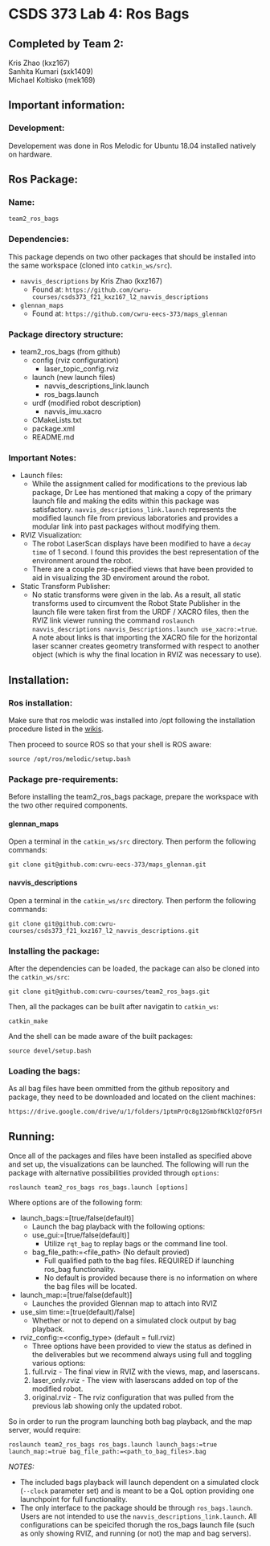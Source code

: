 # CSDS 373 Lab 4: Ros Bags

## Completed by Team 2: 

Kris Zhao (kxz167)\
Sanhita Kumari (sxk1409)\
Michael Koltisko (mek169)

## Important information:

### Development:

Developement was done in Ros Melodic for Ubuntu 18.04 installed natively on hardware.

## Ros Package:

### Name:

```
team2_ros_bags
```

### Dependencies:

This package depends on two other packages that should be installed into the same workspace (cloned into `catkin_ws/src`).

- `navvis_descriptions` by Kris Zhao (kxz167)
    - Found at: `https://github.com/cwru-courses/csds373_f21_kxz167_l2_navvis_descriptions`
- `glennan_maps`
    - Found at: `https://github.com/cwru-eecs-373/maps_glennan`

### Package directory structure:
- team2_ros_bags (from github)
    - config (rviz configuration)
        - laser_topic_config.rviz
    - launch (new launch files)
        - navvis_descriptions_link.launch
        - ros_bags.launch
    - urdf (modified robot description)
        - navvis_imu.xacro
    - CMakeLists.txt
    - package.xml
    - README.md

### Important Notes:
- Launch files:
    - While the assignment called for modifications to the previous lab package, Dr Lee has mentioned that making a copy of the primary launch file and making the edits within this package was satisfactory. `navvis_descriptions_link.launch` represents the modified launch file from previous laboratories and provides a modular link into past packages without modifying them.
- RVIZ Visualization:
    - The robot LaserScan displays have been modified to have a `decay time` of 1 second. I found this provides the best representation of the environment around the robot.
    - There are a couple pre-specified views that have been provided to aid in visualizing the 3D enviroment around the robot.
- Static Transform Publisher:
    - No static transforms were given in the lab. As a result, all static transforms used to circumvent the Robot State Publisher in the launch file were taken first from the URDF / XACRO files, then the RVIZ link viewer running the command `roslaunch navvis_descriptions navvis_Descriptions.launch use_xacro:=true`. A note about links is that importing the XACRO file for the horizontal laser scanner creates geometry transformed with respect to another object (which is why the final location in RVIZ was necessary to use).

## Installation:

### Ros installation:

Make sure that ros melodic was installed into /opt following the installation procedure listed in the [wikis](http://wiki.ros.org/melodic/Installation/Ubuntu).

Then proceed to source ROS so that your shell is ROS aware:

```
source /opt/ros/melodic/setup.bash
```

### Package pre-requirements:
Before installing the team2_ros_bags package, prepare the workspace with the two other required components.

#### glennan_maps

Open a terminal in the `catkin_ws/src` directory. Then perform the following commands:

```
git clone git@github.com:cwru-eecs-373/maps_glennan.git
```

#### navvis_descriptions

Open a terminal in the `catkin_ws/src` directory. Then perform the following commands:

```
git clone git@github.com:cwru-courses/csds373_f21_kxz167_l2_navvis_descriptions.git
```

### Installing the package:

After the dependencies can be loaded, the package can also be cloned into the `catkin_ws/src`:

```
git clone git@github.com:cwru-courses/team2_ros_bags.git
```

Then, all the packages can be built after navigatin to `catkin_ws`:

```
catkin_make
```

And the shell can be made aware of the built packages:

```
source devel/setup.bash
```

### Loading the bags:

As all bag files have been ommitted from the github repository and package, they need to be downloaded and located on the client machines:

```
https://drive.google.com/drive/u/1/folders/1ptmPrQc8g12GmbfNCklQ2fOF5rFum46-
```

## Running:
Once all of the packages and files have been installed as specified above and set up, the visualizations can be launched. The following will run the package with alternative possibilities provided through `options`:

``` 
roslaunch team2_ros_bags ros_bags.launch [options]
```
Where options are of the following form:
- launch_bags:=[true/false(default)]
    - Launch the bag playback with the following options:
    - use_gui:=[true/false(default)]
        - Utilize `rqt_bag` to replay bags or the command line tool.
    - bag_file_path:=<file_path> (No default provied)
        - Full qualified path to the bag files. REQUIRED if launching ros_bag functionality.
        - No default is provided because there is no information on where the bag files will be located.
- launch_map:=[true/false(default)]
    - Launches the provided Glennan map to attach into RVIZ
- use_sim time:=[true(default)/false]
    - Whether or not to depend on a simulated clock output by bag playback.
- rviz_config:=<config_type> (default = full.rviz)
    - Three options have been provided to view the status as defined in the deliverables but we recommend always using full and toggling various options:
    1. full.rviz - The final view in RVIZ with the views, map, and laserscans.
    2. laser_only.rviz - The view with laserscans added on top of the modified robot.
    3. original.rviz - The rviz configuration that was pulled from the previous lab showing only the updated robot.

So in order to run the program launching both bag playback, and the map server, would require:
```
roslaunch team2_ros_bags ros_bags.launch launch_bags:=true launch_map:=true bag_file_path:=<path_to_bag_files>.bag
```

*NOTES:* 
- The included bags playback will launch dependent on a simulated clock (`--clock` parameter set) and is meant to be a QoL option providing one launchpoint for full functionality.
- The only interface to the package should be through `ros_bags.launch`. Users are not intended to use the `navvis_descriptions_link.launch`. All configurations can be speicifed thorugh the ros_bags launch file (such as only showing RVIZ, and running (or not) the map and bag servers).